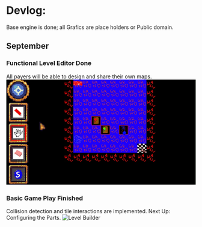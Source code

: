 <h1> Devlog: </h1>
Base engine is done; all Grafics are place holders or Public domain.

<h2> September </h2>

<h3> Functional Level Editor Done </h3>
All payers will be able to design and share their own maps.

<img src="BlogImages/img1.gif" alt="Level Builder">

<h3> Basic Game Play Finished </h3>
Collision detection and tile interactions are implemented.
Next Up: Configuring the Parts.

<img src="BlogImages/img2.gif" alt="Level Builder">
